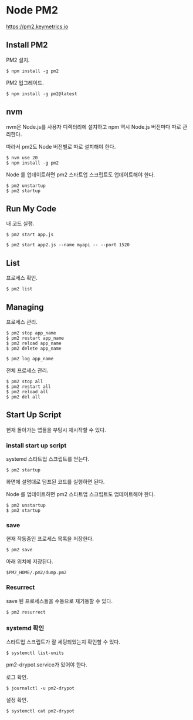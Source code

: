 # Node PM2

https://pm2.keymetrics.io

## Install PM2

PM2 설치.

    $ npm install -g pm2

PM2 업그레이드.

    $ npm install -g pm2@latest

## nvm

nvm은 Node.js를 사용자 디렉터리에 설치하고 
npm 역시 Node.js 버전마다 따로 관리한다. 

따라서 pm2도 Node 버전별로 따로 설치해야 한다.

    $ nvm use 20
    $ npm install -g pm2

Node 를 업데이트하면 pm2 스타트업 스크립트도 업데이트해야 한다.

    $ pm2 unstartup
    $ pm2 startup

## Run My Code

내 코드 실행.

    $ pm2 start app.js

    $ pm2 start app2.js --name myapi -- --port 1520

## List

프로세스 확인.

    $ pm2 list

## Managing

프로세스 관리.

    $ pm2 stop app_name
    $ pm2 restart app_name
    $ pm2 reload app_name
    $ pm2 delete app_name
    
    $ pm2 log app_name
    
전체 프로세스 관리.

    $ pm2 stop all
    $ pm2 restart all
    $ pm2 reload all
    $ pm2 del all

## Start Up Script

현재 돌아가는 앱들을 부팅시 재시작할 수 있다.

### install start up script

systemd 스타트업 스크립트를 얻는다.

    $ pm2 startup

화면에 설명대로 덤프된 코드를 실행하면 된다.

Node 를 업데이트하면 pm2 스타트업 스크립트도 업데이트해야 한다.

    $ pm2 unstartup
    $ pm2 startup

### save

현재 작동중인 프로세스 목록을 저장한다.

    $ pm2 save

아래 위치에 저장된다.

    $PM2_HOME/.pm2/dump.pm2

### Resurrect

save 된 프로세스들을 수동으로 재기동할 수 있다.

    $ pm2 resurrect

### systemd 확인

스타트업 스크립트가 잘 세팅되었는지 확인할 수 있다.

    $ systemctl list-units
    
pm2-drypot.service가 있어야 한다.

로그 확인.

    $ journalctl -u pm2-drypot

설정 확인.

    $ systemctl cat pm2-drypot
    